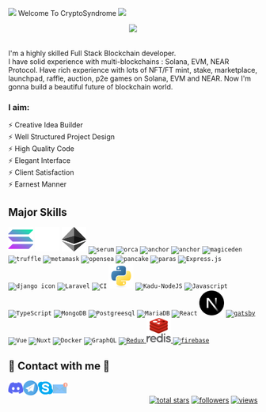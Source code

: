 <p align="left">
<img src="https://media.giphy.com/media/hvRJCLFzcasrR4ia7z/giphy.gif" width="25px">
  Welcome To CryptoSyndrome
  <img src="https://media.giphy.com/media/hvRJCLFzcasrR4ia7z/giphy.gif" width="25px">
</p>
<p align="center">
  <a href="https://github.com/cryptoSyndrome001"><img src="https://readme-typing-svg.herokuapp.com?font=Fira+Code&pause=1000&width=900&size=40&height=60&center=true&vCenter=true&lines=Full+Stack+Blockchain+Developer;Full+Stack+Web+Developer;8+Years+of+Web+Dev+Experience;4+Years+of++Blockchain+Dev+Experience;Always+Learning+New+Tech"></a>
</p>
<br />

<span>
I'm a highly skilled Full Stack Blockchain developer. <br/>
I have solid experience with multi-blockchains : Solana, EVM, NEAR Protocol. Have rich experience with lots of NFT/FT mint, stake, marketplace, launchpad, raffle, auction, p2e games on Solana, EVM and NEAR. Now I'm gonna build a beautiful future of blockchain world. 
</span><br/>

### I aim:
:zap: Creative Idea Builder<br/>
:zap: Well Structured Project Design<br/>
:zap: High Quality Code<br/>
:zap: Elegant Interface<br/>
:zap: Client Satisfaction<br/>
:zap: Earnest Manner<br/>
     
## Major Skills
<div>
  <div align="left">
    <code><img alt="solana" height="50" width="50" src="./images/solana.png"></code>
    <code><img alt="near" height="50" width="50" src="./images/near.png"></code>
    <code><img alt="ether" height="50" width="50" src="./images/ether.png"></code>
    <code><img alt="serum" height="50" width="50" src="https://s2.coinmarketcap.com/static/img/coins/200x200/6187.png"></code>
    <code><img alt="orca" height="50" width="50" src="https://www.orca.so/static/media/logomark.55072c62.svg"></code>
    <!--  -->
    <code><img alt="anchor" height="50" width="50" src="https://camo.githubusercontent.com/73b2a433c137f781fb799073ceba7ffded98a2cb5db2ce6aa7f7ab9eaeb547a9/68747470733a2f2f7062732e7477696d672e636f6d2f6d656469612f46565556614f3958454141756c764b3f666f726d61743d706e67266e616d653d736d616c6c" /></code>
    <code><img alt="anchor" height="50" width="50" src="https://play-lh.googleusercontent.com/ioQBlPQEZDoiNFTMj_CRMt7BlBREualoE1SChNtP6ZKrYhKXtMe-c5hqLB-hL4M2" /></code>
    <!--  -->
    <code><img alt="magiceden" height="50" width="50" src="https://www.freelogovectors.net/wp-content/uploads/2022/06/magic-eden-logo-freelogovectors.net_.png"></code>
    <code><img alt="truffle" height="50" width="50" src="https://trufflesuite.com/assets/logo.png"></code>
    <code><img alt="metamask" height="50" width="50" src="https://upload.wikimedia.org/wikipedia/commons/thumb/3/36/MetaMask_Fox.svg/1200px-MetaMask_Fox.svg.png"></code>
    <code><img alt="opensea" height="50" width="50" src="https://storage.googleapis.com/opensea-static/Logomark/Logomark-Blue.png"></code>
    <code><img alt="pancake" height="50" width="50" src="https://seeklogo.com/images/P/pancakeswap-cake-logo-855C872947-seeklogo.com.png"></code>
    <!--  -->
    <code><img alt="paras" height="50" width="50" src="https://avatars.githubusercontent.com/u/73262371?s=200&v=4"></code>
    <!-- https://upload.wikimedia.org/wikipedia/commons/thumb/3/36/MetaMask_Fox.svg/1200px-MetaMask_Fox.svg.png -->
    <code><img alt="Express.js" height="50" width="50" src="https://profilinator.rishav.dev/skills-assets/express-original-wordmark.svg" /></code>
    <code><img alt="django icon" height="50" width="50" src="https://img.icons8.com/color/2x/django.png" /></code>
    <code><img alt="Laravel" height="50" width="50" src="https://img.icons8.com/fluency/2x/laravel.png" /></code>
    <code><img alt="CI" height="50" width="50" src="https://img.icons8.com/external-tal-revivo-color-tal-revivo/2x/external-codeigniter-is-an-open-source-software-rapid-development-web-framework-logo-color-tal-revivo.png" /></code>
    <code><img alt="Python" height="50" width="50" src="https://raw.githubusercontent.com/devicons/devicon/master/icons/python/python-original.svg"/></code>
    <code><img alt="Kadu-NodeJS" height="50" width="50" src="https://cdn.jsdelivr.net/gh/devicons/devicon/icons/nodejs/nodejs-original.svg" /></code>
    <code><img alt="Javascript" height="50" width="50" src="https://img.icons8.com/color/2x/javascript.png"/></code>
    <code><img alt="TypeScript" height="50" width="50" src="https://img.icons8.com/color/2x/typescript.png"></code>  
    <code><img alt="MongoDB" height="50" width="50" src="https://img.icons8.com/color/2x/mongodb.png"/></code>
    <code><img alt="Postgreesql" height="50" width="50" src="https://img.icons8.com/color/2x/postgreesql.png"/></code>
    <code><img alt="MariaDB" height="50" width="50" src="https://img.icons8.com/fluency/2x/maria-db.png"/></code>
    <code><img alt="React" height="50"  width="50" src="https://profilinator.rishav.dev/skills-assets/react-original-wordmark.svg" /></code>
    <code><img alt="nextjs" width="50" height="50" src="./images/next2.png"/></code>
    <a href="https://www.gatsbyjs.com/" target="_blank">
      <code><img alt="gatsby" width="50" height="50" src="https://www.vectorlogo.zone/logos/gatsbyjs/gatsbyjs-icon.svg"/></code>
    </a>
    <code><img alt="Vue" height="50" width="50" src="https://img.icons8.com/color/2x/vue-js.png" /></code>
    <code><img alt="Nuxt" height="50" width="50" src="https://img.icons8.com/external-tal-revivo-color-tal-revivo/2x/external-nuxt-js-a-free-and-open-source-web-application-framework-logo-color-tal-revivo.png" /></code>
    <code><img  alt="Docker" height="50" width="50" src="https://profilinator.rishav.dev/skills-assets/docker-original-wordmark.svg" /></code>
    <code><img alt="GraphQL" height="50"  width="50"  src="https://profilinator.rishav.dev/skills-assets/graphql.png" /></code>
    <a href="https://redux.js.org" target="_blank">
      <code><img alt="Redux" height="50" width="50"  src="https://profilinator.rishav.dev/skills-assets/redux-original.svg"  /></code>
    </a>
    <a href="https://redis.io" target="_blank">
      <code><img alt="redis" width="50" height="50" src="https://raw.githubusercontent.com/devicons/devicon/master/icons/redis/redis-original-wordmark.svg"/></code>
    </a>
     <a href="https://firebase.google.com/" target="_blank"> 
       <code><img src="https://www.vectorlogo.zone/logos/firebase/firebase-icon.svg" alt="firebase" width="50" height="50"/></code>
    </a>
    
    
  <!--    
  <a href="https://www.java.com" target="_blank"> 
      <code><img  alt="java" width="50" height="50" src="https://raw.githubusercontent.com/devicons/devicon/master/icons/java/java-original.svg"/></code>
    </a> 
    <a href="https://www.qt.io/" target="_blank">
      <code><img  alt="qt" width="50" height="50" src="https://upload.wikimedia.org/wikipedia/commons/0/0b/Qt_logo_2016.svg"/></code>
    </a>  
  <code><img alt="Kadu-Angular" height="50" width="50" src="https://img.icons8.com/color/2x/angularjs.png" /></code>
  <a href="https://sass-lang.com" target="_blank"> 
        <code><img  alt="sass" width="50" height="50" src="https://raw.githubusercontent.com/devicons/devicon/master/icons/sass/sass-original.svg"/></code>
      </a>
  <a href="https://tailwindcss.com/" target="_blank"> 
        <code><img alt="tailwind" width="50" height="50" src="https://www.vectorlogo.zone/logos/tailwindcss/tailwindcss-icon.svg"/></code>
      </a>
  <code><img alt="WooCommerce" height="50" width="50"  src="https://profilinator.rishav.dev/skills-assets/woocommerce.png" /></code>
      <code><img alt="WordPress" height="50"  width="50"  src="https://profilinator.rishav.dev/skills-assets/wordpress.png" /></code>
      <code><img alt="Shopify" height="50"  width="50"  src="https://github.com/yurri-yeskov/yurri-yeskov/blob/main/shopify-icon.png"/></code> 
  <a href="https://www.chartjs.org" target="_blank"> 
        <code><img alt="chartjs" width="50" height="50" src="https://www.chartjs.org/media/logo-title.svg"/></code>
      </a> 
  <a href="https://www.electronjs.org" target="_blank"> 
        <code><img alt="electron" width="50" height="50" src="https://raw.githubusercontent.com/devicons/devicon/master/icons/electron/electron-original.svg"/></code>
      </a>
  -->  
    
  </div>
</div>
<!-- <hr> 
<br />
-->
<!-- <h2 align="left" id="macropower-tech">Github Status</h2> -->


<!-- > GitHub Profile Status -->

<!-- <p align="center">
    <img src="https://github-readme-stats.vercel.app/api?username=cryptoSyndrome001&show_icons=true&bg_color=0e2239&text_color=58a6ff&hide_border=true" width="54.25%">
    <img src="https://github-readme-stats.vercel.app/api/top-langs/?username=cryptoSyndrome001&layout=compact&bg_color=0e2239&text_color=58a6ff&hide_border=true" width="45.25%">
</p> -->



<!-- > GitHub Activity Graph -->

<!-- https://github.com/ashutosh00710/github-readme-activity-graph -->
<!-- <a href="https://github.com/cryptoSyndrome001/cryptoSyndrome001"><img alt="cryptoSyndrome001's activity graph" src="https://activity-graph.herokuapp.com/graph?username=cryptoSyndrome001&bg_color=0e2239&color=58a6ff&line=114a88&point=58a6ff&hide_border=true" /></a> -->


## 🤝 Contact with me 🤝
   
   <a href="http://discordapp.com/users/961053295353430016" >
   <img align='left' src='https://raw.githubusercontent.com/black-wyvern-dev/black-wyvern-dev/main/images/discord.svg' alt='supernova | discord' height="30" width="30"/>
   </a>
   <a href="https://t.me/Supernova_1111" >
   <img align='left' src='https://raw.githubusercontent.com/black-wyvern-dev/black-wyvern-dev/main/images/telegram.svg' alt='supernova | telegram' height="30" width="30"/>
   </a>
   <a href="https://join.skype.com/invite/Bk1f3pGPYuJF" >
   <img align='left' src='https://raw.githubusercontent.com/black-wyvern-dev/black-wyvern-dev/main/images/skype.svg' alt='supernova | skype' height="30" width="30"/>
   </a>
   <a href="mailto:devilprogrammer090@gmail.com" >
   <img align='left' src='https://raw.githubusercontent.com/black-wyvern-dev/black-wyvern-dev/main/images/email.svg' alt='supernova | email' height="30" width="30"/>
   </a>

<br />

<p align="right">
  <a href="https://github.com/cryptoSyndrome001?tab=repositories&sort=stargazers">
    <img alt="total stars" title="Total stars on GitHub" src="https://custom-icon-badges.herokuapp.com/badge/dynamic/json?logo=star&color=55960c&labelColor=488207&label=Stars&style=for-the-badge&query=%24.stars&url=https://api.github-star-counter.workers.dev/user/cryptoSyndrome001"/></a>
  <a href="https://github.com/cryptoSyndrome001?tab=followers">
    <img alt="followers" title="Follow me on Github" src="https://custom-icon-badges.herokuapp.com/github/followers/cryptoSyndrome001?color=236ad3&labelColor=1155ba&style=for-the-badge&logo=person-add&label=Follow&logoColor=white"/></a>
  <a href="https://github.com/cryptoSyndrome001">
    <img alt="views" title="GitHub profile views" src="https://shields-io-visitor-counter.herokuapp.com/badge?page=cryptoSyndrome001&style=for-the-badge"/></a>
</p>

